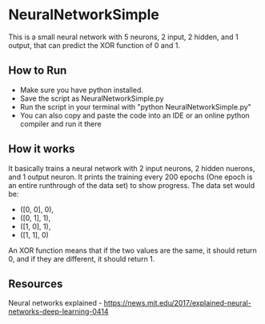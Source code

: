 # NeuralNetworkSimple

This is a small neural network with 5 neurons, 2 input, 2 hidden, and 1 output, that can predict the XOR function of 0 and 1. 

## How to Run

- Make sure you have python installed.
- Save the script as NeuralNetworkSimple.py
- Run the script in your terminal with "python NeuralNetworkSimple.py"
- You can also copy and paste the code into an IDE or an online python compiler and run it there

## How it works 
It basically trains a neural network with 2 input neurons, 2 hidden nuerons, and 1 output neuron.
It prints the training every 200 epochs (One epoch is an entire runthrough of the data set) to show progress.
The data set would be:
- ([0, 0], 0),
- ([0, 1], 1),
- ([1, 0], 1),
- ([1, 1], 0)

An XOR function means that if the two values are the same, it should return 0, and if they are different, it should return 1.

## Resources
Neural networks explained - https://news.mit.edu/2017/explained-neural-networks-deep-learning-0414

